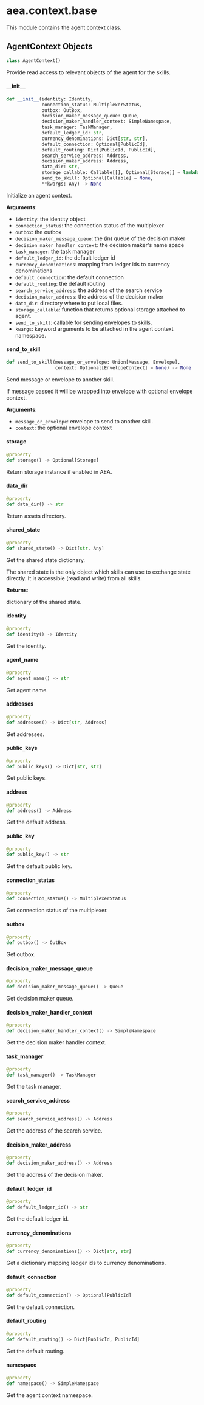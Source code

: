 <a id="aea.context.base"></a>

# aea.context.base

This module contains the agent context class.

<a id="aea.context.base.AgentContext"></a>

## AgentContext Objects

```python
class AgentContext()
```

Provide read access to relevant objects of the agent for the skills.

<a id="aea.context.base.AgentContext.__init__"></a>

#### `__`init`__`

```python
def __init__(identity: Identity,
             connection_status: MultiplexerStatus,
             outbox: OutBox,
             decision_maker_message_queue: Queue,
             decision_maker_handler_context: SimpleNamespace,
             task_manager: TaskManager,
             default_ledger_id: str,
             currency_denominations: Dict[str, str],
             default_connection: Optional[PublicId],
             default_routing: Dict[PublicId, PublicId],
             search_service_address: Address,
             decision_maker_address: Address,
             data_dir: str,
             storage_callable: Callable[[], Optional[Storage]] = lambda: None,
             send_to_skill: Optional[Callable] = None,
             **kwargs: Any) -> None
```

Initialize an agent context.

**Arguments**:

- `identity`: the identity object
- `connection_status`: the connection status of the multiplexer
- `outbox`: the outbox
- `decision_maker_message_queue`: the (in) queue of the decision maker
- `decision_maker_handler_context`: the decision maker's name space
- `task_manager`: the task manager
- `default_ledger_id`: the default ledger id
- `currency_denominations`: mapping from ledger ids to currency denominations
- `default_connection`: the default connection
- `default_routing`: the default routing
- `search_service_address`: the address of the search service
- `decision_maker_address`: the address of the decision maker
- `data_dir`: directory where to put local files.
- `storage_callable`: function that returns optional storage attached to agent.
- `send_to_skill`: callable for sending envelopes to skills.
- `kwargs`: keyword arguments to be attached in the agent context namespace.

<a id="aea.context.base.AgentContext.send_to_skill"></a>

#### send`_`to`_`skill

```python
def send_to_skill(message_or_envelope: Union[Message, Envelope],
                  context: Optional[EnvelopeContext] = None) -> None
```

Send message or envelope to another skill.

If message passed it will be wrapped into envelope with optional envelope context.

**Arguments**:

- `message_or_envelope`: envelope to send to another skill.
- `context`: the optional envelope context

<a id="aea.context.base.AgentContext.storage"></a>

#### storage

```python
@property
def storage() -> Optional[Storage]
```

Return storage instance if enabled in AEA.

<a id="aea.context.base.AgentContext.data_dir"></a>

#### data`_`dir

```python
@property
def data_dir() -> str
```

Return assets directory.

<a id="aea.context.base.AgentContext.shared_state"></a>

#### shared`_`state

```python
@property
def shared_state() -> Dict[str, Any]
```

Get the shared state dictionary.

The shared state is the only object which skills can use
to exchange state directly. It is accessible (read and write) from
all skills.

**Returns**:

dictionary of the shared state.

<a id="aea.context.base.AgentContext.identity"></a>

#### identity

```python
@property
def identity() -> Identity
```

Get the identity.

<a id="aea.context.base.AgentContext.agent_name"></a>

#### agent`_`name

```python
@property
def agent_name() -> str
```

Get agent name.

<a id="aea.context.base.AgentContext.addresses"></a>

#### addresses

```python
@property
def addresses() -> Dict[str, Address]
```

Get addresses.

<a id="aea.context.base.AgentContext.public_keys"></a>

#### public`_`keys

```python
@property
def public_keys() -> Dict[str, str]
```

Get public keys.

<a id="aea.context.base.AgentContext.address"></a>

#### address

```python
@property
def address() -> Address
```

Get the default address.

<a id="aea.context.base.AgentContext.public_key"></a>

#### public`_`key

```python
@property
def public_key() -> str
```

Get the default public key.

<a id="aea.context.base.AgentContext.connection_status"></a>

#### connection`_`status

```python
@property
def connection_status() -> MultiplexerStatus
```

Get connection status of the multiplexer.

<a id="aea.context.base.AgentContext.outbox"></a>

#### outbox

```python
@property
def outbox() -> OutBox
```

Get outbox.

<a id="aea.context.base.AgentContext.decision_maker_message_queue"></a>

#### decision`_`maker`_`message`_`queue

```python
@property
def decision_maker_message_queue() -> Queue
```

Get decision maker queue.

<a id="aea.context.base.AgentContext.decision_maker_handler_context"></a>

#### decision`_`maker`_`handler`_`context

```python
@property
def decision_maker_handler_context() -> SimpleNamespace
```

Get the decision maker handler context.

<a id="aea.context.base.AgentContext.task_manager"></a>

#### task`_`manager

```python
@property
def task_manager() -> TaskManager
```

Get the task manager.

<a id="aea.context.base.AgentContext.search_service_address"></a>

#### search`_`service`_`address

```python
@property
def search_service_address() -> Address
```

Get the address of the search service.

<a id="aea.context.base.AgentContext.decision_maker_address"></a>

#### decision`_`maker`_`address

```python
@property
def decision_maker_address() -> Address
```

Get the address of the decision maker.

<a id="aea.context.base.AgentContext.default_ledger_id"></a>

#### default`_`ledger`_`id

```python
@property
def default_ledger_id() -> str
```

Get the default ledger id.

<a id="aea.context.base.AgentContext.currency_denominations"></a>

#### currency`_`denominations

```python
@property
def currency_denominations() -> Dict[str, str]
```

Get a dictionary mapping ledger ids to currency denominations.

<a id="aea.context.base.AgentContext.default_connection"></a>

#### default`_`connection

```python
@property
def default_connection() -> Optional[PublicId]
```

Get the default connection.

<a id="aea.context.base.AgentContext.default_routing"></a>

#### default`_`routing

```python
@property
def default_routing() -> Dict[PublicId, PublicId]
```

Get the default routing.

<a id="aea.context.base.AgentContext.namespace"></a>

#### namespace

```python
@property
def namespace() -> SimpleNamespace
```

Get the agent context namespace.

